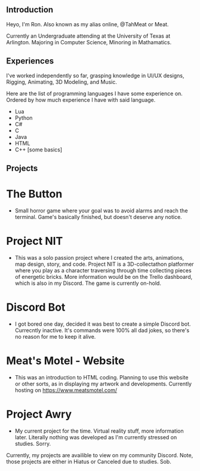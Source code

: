 ## Introduction
Heyo, I'm Ron. Also known as my alias online, @TahMeat or Meat.

Currently an Undergraduate attending at the University of Texas at Arlington. Majoring in Computer Science, Minoring in Mathamatics.

## Experiences
I've worked independently so far, grasping knowledge in UI/UX designs, Rigging, Animating, 3D Modeling, and Music.

Here are the list of programming languages I have some experience on. Ordered by how much experience I have with said language.

- Lua
- Python
- C#
- C
- Java
- HTML
- C++ [some basics]

## Projects

# The Button
- Small horror game where your goal was to avoid alarms and reach the terminal. Game's basically finished, but doesn't deserve any notice.

# Project NIT
- This was a solo passion project where I created the arts, animations, map design, story, and code. Project NIT is a 3D-collectathon platformer where you play as a character traversing through time collecting pieces of energetic bricks. More information would be on the Trello dashboard, which is also in my Discord. The game is currently on-hold.

# Discord Bot
- I got bored one day, decided it was best to create a simple Discord bot. Currecntly inactive. It's commands were 100% all dad jokes, so there's no reason for me to keep it alive.

# Meat's Motel - Website
- This was an introduction to HTML coding. Planning to use this website or other sorts, as in displaying my artwork and developments. Currently hosting on https://www.meatsmotel.com/

# Project Awry
- My current project for the time. Virtual reality stuff, more information later. Literally nothing was developed as I'm currently stressed on studies. Sorry.

Currently, my projects are availible to view on my community Discord.
Note, those projects are either in Hiatus or Canceled due to studies. Sob.
